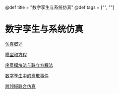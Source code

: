@def title = "数字孪生与系统仿真"
@def tags = ["", ""]

# 数字孪生与系统仿真

[仿真概述](simulation-intro)

[模型和方程](models-and-equations)

[序贯模块法与联立方程法](methods-4-simulation-solve)

[数字孪生中的离散事件](discrete-events)

[跨领域联合仿真](co-simulation)